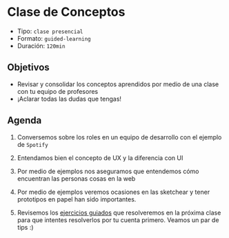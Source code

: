 # Clase de Conceptos

- Tipo: `clase presencial`
- Formato: `guided-learning`
- Duración: `120min`

## Objetivos

- Revisar y consolidar los conceptos aprendidos por medio de una clase con tu
  equipo de profesores
- ¡Aclarar todas las dudas que tengas!

## Agenda

1. Conversemos sobre los roles en un equipo de desarrollo con el ejemplo de
   `Spotify`

   <!--

   Podemos empezar reflexionando con las estudiantes ¿Qué roles creemos que
   podemos encontrar en Spotify?

   Quién creemos que puede ser el encargado de que:

   - El producto resuelva los problemas de los usuarios. Como por ejemplo, tener
     cuentas familiares
   - La interfaz sea fácil de usar y que tenga todo el branding característico de
     Spotify (verde y negro)
   - Todas las canciones sean fáciles de encontrar y que estén guardadas de una
     forma en la que sea fácil su reproducción

   Roles:

   - UX Designer: es el encargado
   - Visual Designer:
   - Front-end developer:
   - Back-end developer:
   - QA:
   - Data scientist:
   - Product manager:
   - Project manager:

   -->

2. Entendamos bien el concepto de UX y la diferencia con UI

   <!--

   Aquí explicamos qué es UI y hacemos la relación directamente con GUI. Un poco de
   historia. Se empezó a usar GUI desde que Apple lanzó su primer computador. Ya
   que al tener un mouse y una forma de interactuar distinta a la pantalla negra +
   comandos, se empezó a referir a ella como Graphical User Interface. Un término
   que fue cambiando con el pasar de los años a solo UI. Sin embargo, eso puede
   traer mucha confusión ahora que estamos hablando de Voice UIs.

    -->

3. Por medio de ejemplos nos aseguramos que entendemos cómo encuentran las
   personas cosas en la web

   <!--

   ¿Te acuerdas la última vez que quisiste ir al cine?

   * Sabías qué película verías
   * Sabías en qué cine la verías
   * Sabías a qué hora la verías

   Planeamos una visita al cine en ese momento y revisamos las distintas formas en
   las que encontramos cosas en la web dependiendo del contexto.

   -->

4. Por medio de ejemplos veremos ocasiones en las sketchear y tener prototipos
   en papel han sido importantes.

   <!--

   Veamos los siguientes videos y discutamos: https://youtu.be/9wQkLthhHKA y
   https://www.youtube.com/watch?v=r36NNGzNvjo. La principal reflexión es lo
   económico y la cantidad de iteraciones que se pueden realizar en papel.

   -->

5. Revisemos los [ejercicios guiados](07-ejercicios-guiados.md) que resolveremos
   en la próxima clase para que intentes resolverlos por tu cuenta primero.
   Veamos un par de tips :)

   <!--

   Dejar claro que pueden traer sus propuestas. Y que su creatividad basada en la
   teoría y su curiosidad son valoradas.

   -->

